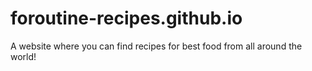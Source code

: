 # foroutine-recipes.github.io

A website where you can find recipes for best food from all around the world!